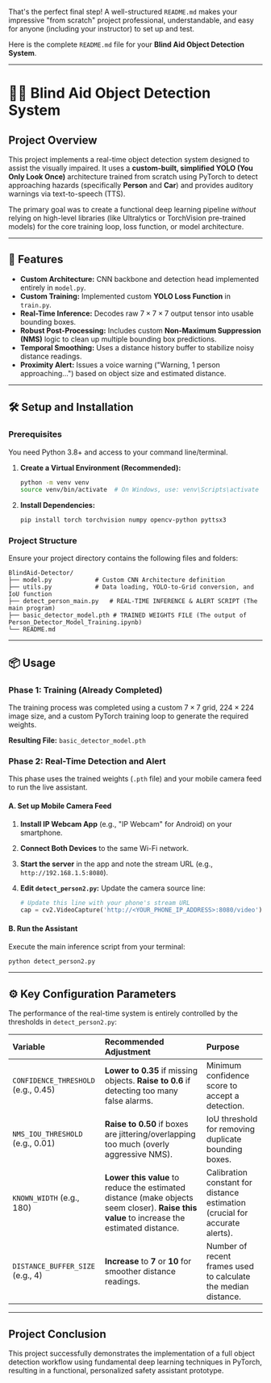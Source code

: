 That's the perfect final step\! A well-structured `README.md` makes your impressive "from scratch" project professional, understandable, and easy for anyone (including your instructor) to set up and test.

Here is the complete `README.md` file for your **Blind Aid Object Detection System**.

-----

# 🧑‍🦯 Blind Aid Object Detection System

## Project Overview

This project implements a real-time object detection system designed to assist the visually impaired. It uses a **custom-built, simplified YOLO (You Only Look Once)** architecture trained from scratch using PyTorch to detect approaching hazards (specifically **Person** and **Car**) and provides auditory warnings via text-to-speech (TTS).

The primary goal was to create a functional deep learning pipeline *without* relying on high-level libraries (like Ultralytics or TorchVision pre-trained models) for the core training loop, loss function, or model architecture.

-----

## 🚀 Features

  * **Custom Architecture:** CNN backbone and detection head implemented entirely in `model.py`.
  * **Custom Training:** Implemented custom **YOLO Loss Function** in `train.py`.
  * **Real-Time Inference:** Decodes raw $7 \times 7 \times 7$ output tensor into usable bounding boxes.
  * **Robust Post-Processing:** Includes custom **Non-Maximum Suppression (NMS)** logic to clean up multiple bounding box predictions.
  * **Temporal Smoothing:** Uses a distance history buffer to stabilize noisy distance readings.
  * **Proximity Alert:** Issues a voice warning ("Warning, 1 person approaching...") based on object size and estimated distance.

-----

## 🛠️ Setup and Installation

### Prerequisites

You need Python 3.8+ and access to your command line/terminal.

1.  **Create a Virtual Environment (Recommended):**
    ```bash
    python -m venv venv
    source venv/bin/activate  # On Windows, use: venv\Scripts\activate
    ```
2.  **Install Dependencies:**
    ```bash
    pip install torch torchvision numpy opencv-python pyttsx3
    ```

### Project Structure

Ensure your project directory contains the following files and folders:

```
BlindAid-Detector/
├── model.py            # Custom CNN Architecture definition
├── utils.py            # Data loading, YOLO-to-Grid conversion, and IoU function
├── detect_person_main.py   # REAL-TIME INFERENCE & ALERT SCRIPT (The main program)
├── basic_detector_model.pth # TRAINED WEIGHTS FILE (The output of Person_Detector_Model_Training.ipynb)
└── README.md
```

-----

## 📦 Usage

### Phase 1: Training (Already Completed)

The training process was completed using a custom $7 \times 7$ grid, $224 \times 224$ image size, and a custom PyTorch training loop to generate the required weights.

**Resulting File:** `basic_detector_model.pth`

### Phase 2: Real-Time Detection and Alert

This phase uses the trained weights (`.pth` file) and your mobile camera feed to run the live assistant.

#### A. Set up Mobile Camera Feed

1.  **Install IP Webcam App** (e.g., "IP Webcam" for Android) on your smartphone.

2.  **Connect Both Devices** to the same Wi-Fi network.

3.  **Start the server** in the app and note the stream URL (e.g., `http://192.168.1.5:8080`).

4.  **Edit `detect_person2.py`:** Update the camera source line:

    ```python
    # Update this line with your phone's stream URL
    cap = cv2.VideoCapture('http://<YOUR_PHONE_IP_ADDRESS>:8080/video')
    ```

#### B. Run the Assistant

Execute the main inference script from your terminal:

```bash
python detect_person2.py
```

-----

## ⚙️ Key Configuration Parameters

The performance of the real-time system is entirely controlled by the thresholds in `detect_person2.py`:

| Variable | Recommended Adjustment | Purpose |
| :--- | :--- | :--- |
| `CONFIDENCE_THRESHOLD` (e.g., 0.45) | **Lower to $\mathbf{0.35}$** if missing objects. **Raise to $\mathbf{0.6}$** if detecting too many false alarms. | Minimum confidence score to accept a detection. |
| `NMS_IOU_THRESHOLD` (e.g., 0.01) | **Raise to $\mathbf{0.50}$** if boxes are jittering/overlapping too much (overly aggressive NMS). | IoU threshold for removing duplicate bounding boxes. |
| `KNOWN_WIDTH` (e.g., 180) | **Lower this value** to reduce the estimated distance (make objects seem closer). **Raise this value** to increase the estimated distance. | Calibration constant for distance estimation (crucial for accurate alerts). |
| `DISTANCE_BUFFER_SIZE` (e.g., 4) | **Increase** to $\mathbf{7}$ or $\mathbf{10}$ for smoother distance readings. | Number of recent frames used to calculate the median distance. |

-----

## Project Conclusion

This project successfully demonstrates the implementation of a full object detection workflow using fundamental deep learning techniques in PyTorch, resulting in a functional, personalized safety assistant prototype.
